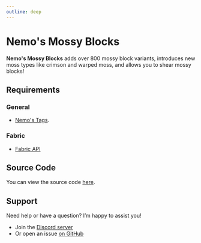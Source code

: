 ```yaml
---
outline: deep
---
```


# Nemo's Mossy Blocks

**Nemo's Mossy Blocks** adds over 800 mossy block variants, introduces new moss types like crimson and warped moss, and allows you to shear mossy blocks!

<!--@include: @/../templates/minecraft-note.md-->

## Requirements

### General

- [Nemo's Tags](https://www.curseforge.com/minecraft/mc-mods/nemos-tags).

### Fabric

- [Fabric API](https://www.curseforge.com/minecraft/mc-mods/fabric-api)

## Source Code

You can view the source code [here](https://github.com/NemoNotFound/NemosMossyBlocks).

## Support

Need help or have a question? I’m happy to assist you!

- Join the [Discord server](https://discord.com/invite/yxs9dga)
- Or open an issue [on GitHub](https://github.com/NemoNotFound/NemosMossyBlocks/issues)
